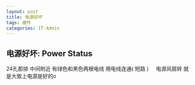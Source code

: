 ```yaml
---
layout: post
title: 电源好坏  
tags: 硬件
categories: IT-Admin
---
```


## 电源好坏: Power Status
24孔那排 中间附近 有绿色和黑色两根电线
用电线连通( 短路 )     电源风扇转 就是大致上电源是好的o

